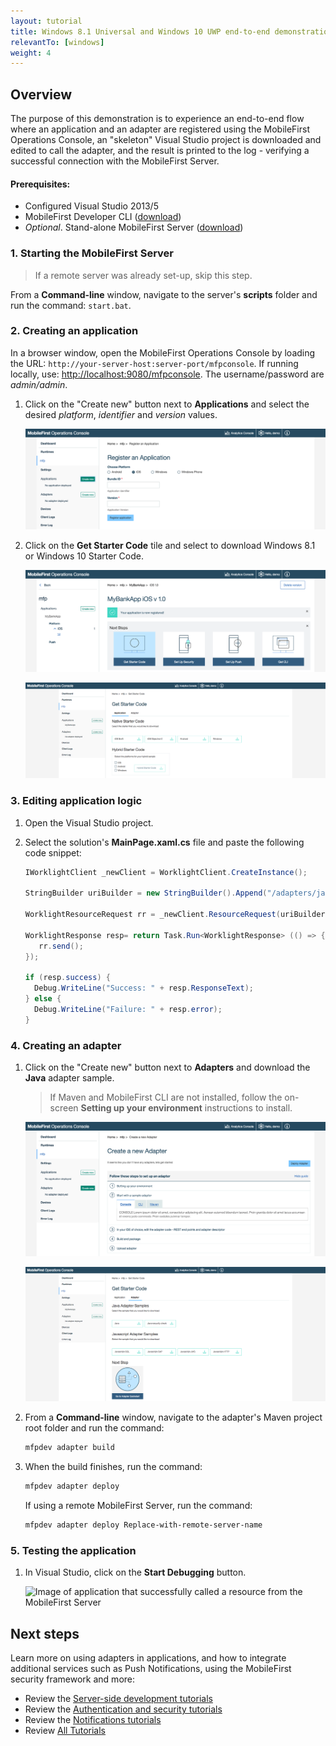 ```yaml
---
layout: tutorial
title: Windows 8.1 Universal and Windows 10 UWP end-to-end demonstration
relevantTo: [windows]
weight: 4
---
```

## Overview
The purpose of this demonstration is to experience an end-to-end flow where an application and an adapter are registered using the MobileFirst Operations Console, an "skeleton" Visual Studio project is downloaded and edited to call the adapter, and the result is printed to the log - verifying a successful connection with the MobileFirst Server.

#### Prerequisites:

* Configured Visual Studio 2013/5
* MobileFirst Developer CLI ([download]({{site.baseurl}}/downloads))
* *Optional*. Stand-alone MobileFirst Server ([download]({{site.baseurl}}/downloads))

### 1. Starting the MobileFirst Server

> If a remote server was already set-up, skip this step.

From a **Command-line** window, navigate to the server's **scripts** folder and run the command: `start.bat`.

### 2. Creating an application

In a browser window, open the MobileFirst Operations Console by loading the URL: `http://your-server-host:server-port/mfpconsole`. If running locally, use: [http://localhost:9080/mfpconsole](http://localhost:9080/mfpconsole). The username/password are *admin/admin*.

1. Click on the "Create new" button next to **Applications** and select the desired *platform*, *identifier* and *version* values.

    ![Image of selecting platform, and providing an identifier and version](create-an-application.png)

2. Click on the **Get Starter Code** tile and select to download Windows 8.1 or Windows 10 Starter Code.

    ![Image of downloading a sample application](download-sample-application.png)

    ![Image of download a sample application](download-application-code.png)

### 3. Editing application logic

1. Open the Visual Studio project.

2. Select the solution's **MainPage.xaml.cs** file and paste the following code snippet:

    ```csharp
    IWorklightClient _newClient = WorklightClient.CreateInstance();

    StringBuilder uriBuilder = new StringBuilder().Append("/adapters/javaAdapter/users/world");    

    WorklightResourceRequest rr = _newClient.ResourceRequest(uriBuilder.ToString(), "GET");

    WorklightResponse resp= return Task.Run<WorklightResponse> (() => {
       rr.send();
    });

    if (resp.success) {
      Debug.WriteLine("Success: " + resp.ResponseText);
    } else {
      Debug.WriteLine("Failure: " + resp.error);  
    }
    ```

### 4. Creating an adapter

1. Click on the "Create new" button next to **Adapters** and download the **Java** adapter sample.

    > If Maven and MobileFirst CLI are not installed, follow the on-screen **Setting up your environment** instructions to install.

    ![Image of create an adapter](create-an-adapter.png)

    ![Image of downloading an adapter sample](download-adapter-code.png)

2. From a **Command-line** window, navigate to the adapter's Maven project root folder and run the command:

    ```bash
    mfpdev adapter build
    ```

3. When the build finishes, run the command:

    ```bash
    mfpdev adapter deploy
    ```

    If using a remote MobileFirst Server, run the command:

    ```bash
    mfpdev adapter deploy Replace-with-remote-server-name
    ```

### 5. Testing the application

1. In Visual Studio, click on the **Start Debugging** button.

    ![Image of application that successfully called a resource from the MobileFirst Server ]()

## Next steps
Learn more on using adapters in applications, and how to integrate additional services such as Push Notifications, using the MobileFirst security framework and more:

- Review the [Server-side development tutorials](../../adapters/)
- Review the [Authentication and security tutorials](../../authentication-and-security/)
- Review the [Notifications tutorials](../../notifications/)
- Review [All Tutorials](../../all-tutorials)
